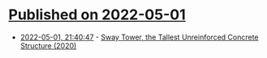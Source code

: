 # [Published on 2022-05-01](index.md)

* [2022-05-01, 21:40:47](https://news.ycombinator.com/item?id=31228957) - [Sway Tower, the Tallest Unreinforced Concrete Structure (2020)](https://www.amusingplanet.com/2020/08/sway-tower-14-story-folly-and-world.html)
